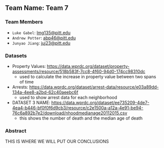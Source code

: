 ## Team Name: Team 7

### Team Members
* `Luke Gabel`: lmg135@pitt.edu
* `Andrew Potter`: abp46@pitt.edu
* `Junyao Jiang`: juj23@pitt.edu


### Datasets
* Property Values: https://data.wprdc.org/dataset/property-assessments/resource/518b583f-7cc8-4f60-94d0-174cc98310dc
    * used to calculate the increase in property value between two spans of time
* Arrests: https://data.wprdc.org/dataset/arrest-data/resource/e03a89dd-134a-4ee8-a2bd-62c40aeebc6f
    * used to show arrest data for each neighborhood
* DATASET 3 NAME: https://data.wprdc.org/dataset/ee735209-4de7-4ea4-b446-bf0f0f6d9cb3/resource/c2e1500a-a12a-4e91-be94-76c6a892b7e2/download/nhoodmedianage20112015.csv
    * this shows the number of death and the median age of death

    
### Abstract

THIS IS WHERE WE WILL PUT OUR CONCLUSIONS

